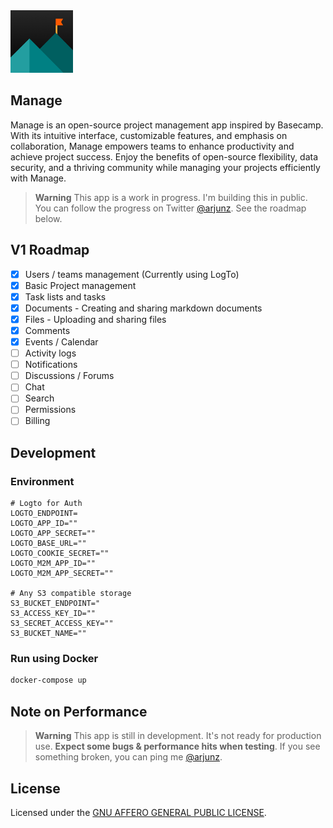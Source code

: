 <img width="100" src="https://github.com/techulus/manage/blob/main/public/images/logo.png?raw=true" />

## Manage

Manage is an open-source project management app inspired by Basecamp. With its intuitive interface, customizable features, and emphasis on collaboration, Manage empowers teams to enhance productivity and achieve project success. Enjoy the benefits of open-source flexibility, data security, and a thriving community while managing your projects efficiently with Manage.

> **Warning**
> This app is a work in progress. I'm building this in public. You can follow the progress on Twitter [@arjunz](https://twitter.com/arjunz).
> See the roadmap below.

## V1 Roadmap

- [x] Users / teams management (Currently using LogTo)
- [x] Basic Project management
- [x] Task lists and tasks
- [x] Documents - Creating and sharing markdown documents
- [x] Files - Uploading and sharing files
- [x] Comments
- [x] Events / Calendar
- [ ] Activity logs
- [ ] Notifications
- [ ] Discussions / Forums
- [ ] Chat
- [ ] Search
- [ ] Permissions
- [ ] Billing

## Development

### Environment

```
# Logto for Auth
LOGTO_ENDPOINT=
LOGTO_APP_ID=""
LOGTO_APP_SECRET=""
LOGTO_BASE_URL=""
LOGTO_COOKIE_SECRET=""
LOGTO_M2M_APP_ID=""
LOGTO_M2M_APP_SECRET=""

# Any S3 compatible storage
S3_BUCKET_ENDPOINT="
S3_ACCESS_KEY_ID=""
S3_SECRET_ACCESS_KEY=""
S3_BUCKET_NAME=""
```

### Run using Docker

```bash
docker-compose up
```

## Note on Performance

> **Warning**
> This app is still in development. It's not ready for production use.
> **Expect some bugs & performance hits when testing**.
> If you see something broken, you can ping me [@arjunz](https://twitter.com/arjunz).

## License

Licensed under the [GNU AFFERO GENERAL PUBLIC LICENSE](https://github.com/techulus/manage/blob/main/LICENSE).
